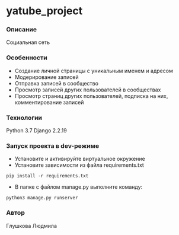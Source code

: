 # yatube_project

### Описание
Социальная сеть

### Особенности
- Создание личной страницы с уникальным именем и адресом
- Модерирование записей
- Отправка записей в сообщество
- Просмотр записей других пользователей в сообществах
- Просмотр страниц других пользователей, подписка на них, комментирование записей

### Технологии
Python 3.7
Django 2.2.19

### Запуск проекта в dev-режиме
- Установите и активируйте виртуальное окружение
- Установите зависимости из файла requirements.txt
```
pip install -r requirements.txt
```
- В папке с файлом manage.py выполните команду:
```
python3 manage.py runserver
```
### Автор
Глушкова Людмила
